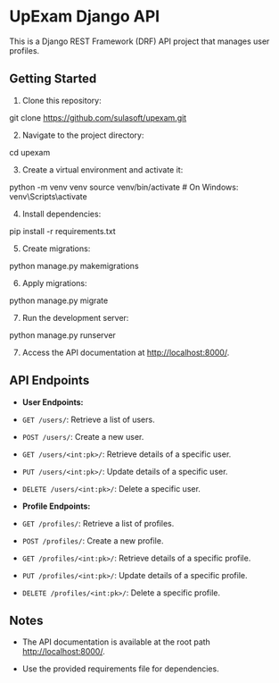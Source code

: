 # UpExam Django API

This is a Django REST Framework (DRF) API project that manages user profiles.

## Getting Started

1. Clone this repository:

git clone https://github.com/sulasoft/upexam.git


2. Navigate to the project directory:

cd upexam


3. Create a virtual environment and activate it:

python -m venv venv
source venv/bin/activate # On Windows: venv\Scripts\activate


4. Install dependencies:

pip install -r requirements.txt


5. Create migrations:

python manage.py makemigrations


6. Apply migrations:

python manage.py migrate


7. Run the development server:

python manage.py runserver


7. Access the API documentation at [http://localhost:8000/](http://localhost:8000/).

## API Endpoints

- **User Endpoints:**
- `GET /users/`: Retrieve a list of users.
- `POST /users/`: Create a new user.
- `GET /users/<int:pk>/`: Retrieve details of a specific user.
- `PUT /users/<int:pk>/`: Update details of a specific user.
- `DELETE /users/<int:pk>/`: Delete a specific user.

- **Profile Endpoints:**
- `GET /profiles/`: Retrieve a list of profiles.
- `POST /profiles/`: Create a new profile.
- `GET /profiles/<int:pk>/`: Retrieve details of a specific profile.
- `PUT /profiles/<int:pk>/`: Update details of a specific profile.
- `DELETE /profiles/<int:pk>/`: Delete a specific profile.


## Notes

- The API documentation is available at the root path [http://localhost:8000/](http://localhost:8000/).

- Use the provided requirements file for dependencies.